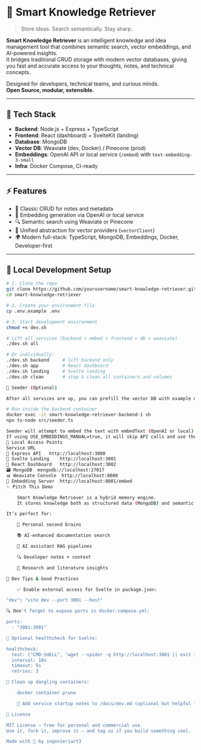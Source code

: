 # 🧠 Smart Knowledge Retriever

> Store ideas. Search semantically. Stay sharp.

**Smart Knowledge Retriever** is an intelligent knowledge and idea management tool that combines semantic search, vector embeddings, and AI-powered insights.  
It bridges traditional CRUD storage with modern vector databases, giving you fast and accurate access to your thoughts, notes, and technical concepts.

Designed for developers, technical teams, and curious minds.  
**Open Source, modular, extensible.**

---

## 🚀 Tech Stack

- **Backend**: Node.js + Express + TypeScript  
- **Frontend**: React (dashboard) + SvelteKit (landing)  
- **Database**: MongoDB  
- **Vector DB**: Weaviate (dev, Docker) / Pinecone (prod)  
- **Embeddings**: OpenAI API or local service (`/embed`) with `text-embedding-3-small`  
- **Infra**: Docker Compose, CI-ready  

---

## ⚡ Features

- 📝 Classic CRUD for notes and metadata  
- 📐 Embedding generation via OpenAI or local service  
- 🔍 Semantic search using Weaviate or Pinecone  
- 🧠 Unified abstraction for vector providers (`vectorClient`)  
- 🌍 Modern full-stack: TypeScript, MongoDB, Embeddings, Docker, Developer-first

---

## 🧪 Local Development Setup

```bash
# 1. Clone the repo
git clone https://github.com/yourusername/smart-knowledge-retriever.git
cd smart-knowledge-retriever

# 2. Create your environment file
cp .env.example .env

# 3. Start development environment
chmod +x dev.sh

# Lift all services (backend + embed + frontend + db + weaviate)
./dev.sh all         

# Or individually:
./dev.sh backend     # lift backend only
./dev.sh app         # React dashboard
./dev.sh landing     # Svelte landing
./dev.sh clean       # stop & clean all containers and volumes

🌱 Seeder (Optional)

After all services are up, you can prefill the vector DB with example notes:

# Run inside the backend container
docker exec -it smart-knowledge-retriever-backend-1 sh
npx ts-node src/seeder.ts

Seeder will attempt to embed the text with embedText (OpenAI or local).
If using USE_EMBEDDINGS_MANUAL=true, it will skip API calls and use the /embed service.
🔗 Local Access Points
Service	URL
🧠 Express API	http://localhost:3000
🎯 Svelte Landing	http://localhost:3001
🔧 React Dashboard	http://localhost:3002
🗃️ MongoDB	mongodb://localhost:27017
📊 Weaviate Console	http://localhost:8080
🤖 Embedding Server	http://localhost:8001/embed
✨ Pitch This Demo

    Smart Knowledge Retriever is a hybrid memory engine.
    It stores knowledge both as structured data (MongoDB) and semantic vectors (Weaviate/Pinecone), enabling intelligent querying with natural language.

It’s perfect for:

    🧠 Personal second brains

    📚 AI-enhanced documentation search

    💬 AI assistant RAG pipelines

    🔍 Developer notes + context

    🧾 Research and literature insights

🧰 Dev Tips & Good Practices

    ✅ Enable external access for Svelte in package.json:

"dev": "vite dev --port 3001 --host"

🔍 Don't forget to expose ports in docker-compose.yml:

ports:
  - "3001:3001"

🔄 Optional healthcheck for Svelte:

healthcheck:
  test: ["CMD-SHELL", "wget --spider -q http://localhost:3001 || exit 1"]
  interval: 10s
  timeout: 5s
  retries: 3

🧼 Clean up dangling containers:

    docker container prune

    📄 Add service startup notes to /docs/dev.md (optional but helpful for contributors)

🪪 License

MIT License – free for personal and commercial use.
Use it, fork it, improve it — and tag us if you build something cool.

Made with 🧠 by ingenieriart3